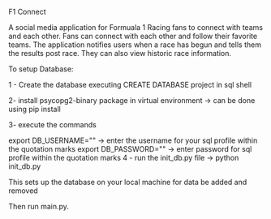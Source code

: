 F1 Connect 

A social media application for Formuala 1 Racing fans to connect with teams and each other. Fans can connect with each other and follow their favorite teams. The application notifies users when a race has begun and tells them the results post race. They can also view historic race information. 

To setup Database:

1 - Create the database executing CREATE DATABASE project in sql shell

2- install psycopg2-binary package in virtual environment -> can be done using pip install

3- execute the commands

export DB_USERNAME="" -> enter the username for your sql profile within the quotation marks
export DB_PASSWORD="" -> enter password for sql profile within the quotation marks
4 - run the init_db.py file -> python init_db.py

This sets up the database on your local machine for data be added and removed

Then run main.py.
